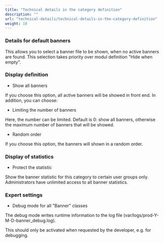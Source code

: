 ```yaml
---
title: "Technical details in the category definition"
description: ""
url: "technical-details/technical-details-in-the-category-definition"
weight: 10
---
```


### Details for default banners

This allows you to select a banner file to be shown, when no active banners are found. 
This selection takes priority over modul definition "Hide when empty".


### Display definition

* Show all banners

If you choose this option, all active banners will be showed in front end.
In addition, you can choose:

* Limiting the number of banners

Here, the number can be limited. Default is 0: show all banners, otherwise the
maximum number of banners that will be showed.

* Random order

If you choose this option, the banners will shown in a random order.


### Display of statistics

* Protect the statistic

Show the banner statistic for this category to certain user groups only.
Administrators have unlimited access to all banner statistics.


### Expert settings

* Debug mode for all "Banner" classes

The debug mode writes runtime information to the log file (var/logs/prod-Y-M-D-banner_debug.log).

This should only be activated when requested by the developer, e.g. for debugging.
